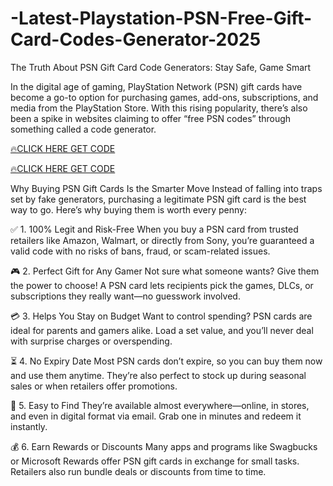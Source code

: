 # -Latest-Playstation-PSN-Free-Gift-Card-Codes-Generator-2025

The Truth About PSN Gift Card Code Generators: Stay Safe, Game Smart

In the digital age of gaming, PlayStation Network (PSN) gift cards have become a go-to option for purchasing games, add-ons, subscriptions, and media from the PlayStation Store. With this rising popularity, there’s also been a spike in websites claiming to offer “free PSN codes” through something called a code generator.


[🔥CLICK HERE GET CODE](https://shorturl.at/7BqLg)


[🔥CLICK HERE GET CODE](https://shorturl.at/7BqLg)


Why Buying PSN Gift Cards Is the Smarter Move
Instead of falling into traps set by fake generators, purchasing a legitimate PSN gift card is the best way to go. Here’s why buying them is worth every penny:

✅ 1. 100% Legit and Risk-Free
When you buy a PSN card from trusted retailers like Amazon, Walmart, or directly from Sony, you’re guaranteed a valid code with no risks of bans, fraud, or scam-related issues.

🎮 2. Perfect Gift for Any Gamer
Not sure what someone wants? Give them the power to choose! A PSN card lets recipients pick the games, DLCs, or subscriptions they really want—no guesswork involved.

💳 3. Helps You Stay on Budget
Want to control spending? PSN cards are ideal for parents and gamers alike. Load a set value, and you’ll never deal with surprise charges or overspending.

⏳ 4. No Expiry Date
Most PSN cards don’t expire, so you can buy them now and use them anytime. They’re also perfect to stock up during seasonal sales or when retailers offer promotions.

🛒 5. Easy to Find
They’re available almost everywhere—online, in stores, and even in digital format via email. Grab one in minutes and redeem it instantly.

💰 6. Earn Rewards or Discounts
Many apps and programs like Swagbucks or Microsoft Rewards offer PSN gift cards in exchange for small tasks. Retailers also run bundle deals or discounts from time to time.
